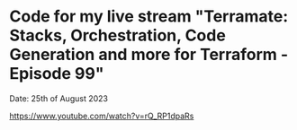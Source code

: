 # Code for my live stream "Terramate: Stacks, Orchestration, Code Generation and more for Terraform - Episode 99"

Date: 25th of August 2023

https://www.youtube.com/watch?v=rQ_RP1dpaRs